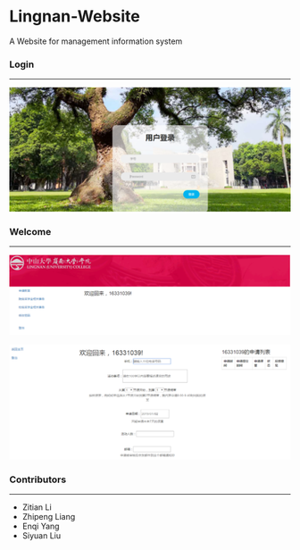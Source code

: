 # Lingnan-Website
A Website for management information system

### Login
------------------------------------------------
![Login](https://raw.githubusercontent.com/liangzp/Lingnan-Website/master/login.png)

### Welcome
----------------------------------------------
![Login](https://raw.githubusercontent.com/liangzp/Lingnan-Website/master/welcome.png)

![Login](https://raw.githubusercontent.com/liangzp/Lingnan-Website/master/welcome2.png)

### Contributors
---------------------------------------------
+ Zitian Li
+ Zhipeng Liang
+ Enqi Yang
+ Siyuan Liu

